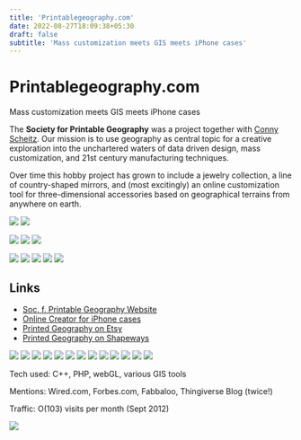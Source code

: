 ```yaml
---
title: 'Printablegeography.com'
date: 2022-08-27T18:09:38+05:30
draft: false
subtitle: 'Mass customization meets GIS meets iPhone cases'
---
```


# Printablegeography.com

Mass customization meets GIS meets iPhone cases

The **Society for Printable Geography** was a project together with [Conny Scheitz](http://corneliascheitz.com/).
Our mission is to use geography as central topic for a creative exploration into the unchartered waters of data driven design, mass customization, and 21st century manufacturing techniques.

Over time this hobby project has grown to include a jewelry collection, a line of country-shaped mirrors, and (most excitingly) an online customization tool for three-dimensional accessories based on geographical terrains from anywhere on earth.

![](images/usa_eastcoast.jpg)
![](images/austria_necklace.jpg)

![](images/germany_earring.jpg)
![](images/austria.jpg)
![](images/uk_gold_with_dime.jpg)

![](images/creator_banner.jpg)
![](images/maui_with_map.jpg)
![](images/uk_gold.jpg)
![](images/newyork_iphone.jpg)
![](images/germany_cufflink.jpg)

## Links

- [Soc. f. Printable Geography Website](http://www.printablegeography.com)
- [Online Creator for iPhone cases](http://www.printablegeography.com/creator)
- [Printed Geography on Etsy](http://www.etsy.com/shop/geobling)
- [Printed Geography on Shapeways](http://www.shapeways.com/shops/printablegeography)

![](images/france_earring.jpg)
![](images/australia_earring.jpg)
![](images/jewelry_mix.jpg)
![](images/mirror_australia_cat.jpg)
![](images/mirror_jonas.jpg)
![](images/mirror_engraving2.jpg)
![](images/africa_puzzle.jpg)
![](images/albania_polymer.jpg)
![](images/austria_gold.jpg)
![](images/the_alps.jpg)
![](images/maui_brass.jpg)
![](images/albania_silver.jpg)
![](images/tanzania.jpg)

Tech used:
C++, PHP, webGL, various GIS tools

Mentions:
Wired.com, Forbes.com, Fabbaloo, Thingiverse Blog (twice!)

Traffic:
O(103) visits per month (Sept 2012)

![](images/screenshot2014.png)

